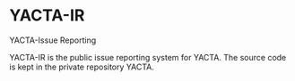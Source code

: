 # YACTA-IR
YACTA-Issue Reporting

YACTA-IR is the public issue reporting system for YACTA. The source code is kept in the private repository YACTA.
